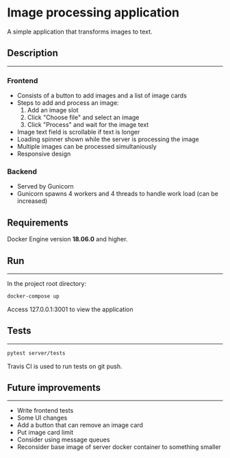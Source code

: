 # Image processing application

A simple application that transforms images to text.

## Description

---

### Frontend

- Consists of a button to add images and a list of image cards
- Steps to add and process an image:
    1. Add an image slot
    2. Click "Choose file" and select an image
    3. Click "Process" and wait for the image text
- Image text field is scrollable if text is longer
- Loading spinner shown while the server is processing the image
- Multiple images can be processed simultaniously
- Responsive design

### Backend

- Served by Gunicorn
- Gunicorn spawns 4 workers and 4 threads to handle work load (can be increased)

## Requirements

Docker Engine version **18.06.0** and higher.

## Run

---

In the project root directory:

```bash
docker-compose up
```
Access 127.0.0.1:3001 to view the application

## Tests

---

```bash
pytest server/tests
```

Travis CI is used to run tests on git push.

## Future improvements

---

- Write frontend tests
- Some UI changes  
- Add a button that can remove an image card  
- Put image card limit  
- Consider using message queues   
- Reconsider base image of server docker container to something smaller

